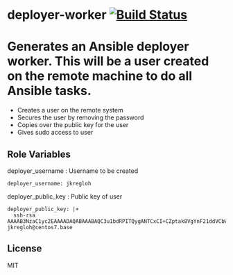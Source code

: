 # deployer-worker [![Build Status](https://travis-ci.org/funzie19/deployer-worker.svg?branch=master)](https://travis-ci.org/funzie19/deployer-worker)
Generates an Ansible deployer worker. This will be a user created on the remote machine to do all Ansible tasks.
=========

* Creates a user on the remote system
* Secures the user by removing the password
* Copies over the public key for the user
* Gives sudo access to user

Role Variables
--------------

deployer_username : Username to be created

	deployer_username: jkregloh

deployer_public_key : Public key of user

    deployer_public_key: |+
      ssh-rsa AAAAB3NzaC1yc2EAAAADAQABAAABAQC3u1bdRPITQygANTCxCI+CZptak8VgYnF21ddVCbW4s/EMrphyl8wpl17OU76euI4E/OJfMkrq9CI9hki9GeXm3fZip7AfcFy7qbUkHEXDElj8SmJD/kzt9K7Io/Hd/Le+d8k8ZZkEtqm7fQCH8e9PHMGU1f9l6WE29iHHHEy7ayRM2Hwb21bGaFTZ55VPo/Ks9w09kZAfQaNhM+LELs1Cwf282HAKnnjBB/xN1DuVsf/ZdR4Cj+/EnZX4+2VcK45od2mZtbN+nk+TesSp5cWGqwCyBFd0OmjNhg1DQmck3BcMTgT+3i9ZmVJi6uNrV4Jc99rlWMwWul86tvepB6Ep jkregloh@centos7.base

License
-------

MIT